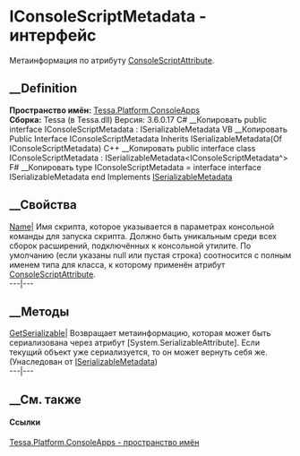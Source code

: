 # IConsoleScriptMetadata - интерфейс
Метаинформация по атрибуту
[ConsoleScriptAttribute](T_Tessa_Platform_ConsoleApps_ConsoleScriptAttribute.htm).
## __Definition
 **Пространство имён:**
[Tessa.Platform.ConsoleApps](N_Tessa_Platform_ConsoleApps.htm)  
 **Сборка:** Tessa (в Tessa.dll) Версия: 3.6.0.17
C# __Копировать
     public interface IConsoleScriptMetadata : ISerializableMetadata<IConsoleScriptMetadata>
VB __Копировать
     Public Interface IConsoleScriptMetadata
    	Inherits ISerializableMetadata(Of IConsoleScriptMetadata)
C++ __Копировать
     public interface class IConsoleScriptMetadata : ISerializableMetadata<IConsoleScriptMetadata^>
F# __Копировать
     type IConsoleScriptMetadata = 
        interface
            interface ISerializableMetadata<IConsoleScriptMetadata>
        end
Implements
    [ISerializableMetadata](T_Tessa_Platform_Composition_ISerializableMetadata_1.htm)<IConsoleScriptMetadata>
##  __Свойства
[Name](P_Tessa_Platform_ConsoleApps_IConsoleScriptMetadata_Name.htm)|  Имя
скрипта, которое указывается в параметрах консольной команды для запуска
скрипта. Должно быть уникальным среди всех сборок расширений, подключённых к
консольной утилите. По умолчанию (если указаны null или пустая строка)
соотносится с полным именем типа для класса, к которому применён атрибут
[ConsoleScriptAttribute](T_Tessa_Platform_ConsoleApps_ConsoleScriptAttribute.htm).  
---|---  
## __Методы
[GetSerializable](M_Tessa_Platform_Composition_ISerializableMetadata_1_GetSerializable.htm)|
Возвращает метаинформацию, которая может быть сериализована через атрибут
[System.SerializableAttribute]. Если текущий объект уже сериализуется, то он
может вернуть себя же.  
(Унаследован от
[ISerializableMetadata<TMetadata>](T_Tessa_Platform_Composition_ISerializableMetadata_1.htm))  
---|---  
##  __См. также
#### Ссылки
[Tessa.Platform.ConsoleApps - пространство
имён](N_Tessa_Platform_ConsoleApps.htm)
